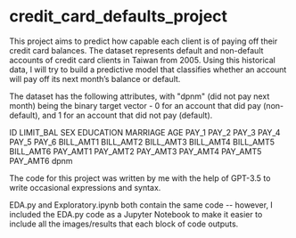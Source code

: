 # credit_card_defaults_project


This project aims to predict how capable each client is of paying off their credit card balances. 
The dataset represents default and non-default accounts of credit card clients in Taiwan from 2005. 
Using this historical data, I will try to build a predictive model that classifies whether an account will pay off its next month’s balance or default. 

The dataset has the following attributes, with "dpnm" (did not pay next month) being the binary target vector - 0 for an account that did pay (non-default), and 1 for an account that did not pay (default). 

ID
LIMIT_BAL
SEX
EDUCATION
MARRIAGE
AGE
PAY_1
PAY_2
PAY_3
PAY_4
PAY_5
PAY_6
BILL_AMT1
BILL_AMT2
BILL_AMT3
BILL_AMT4
BILL_AMT5
BILL_AMT6
PAY_AMT1
PAY_AMT2
PAY_AMT3
PAY_AMT4
PAY_AMT5
PAY_AMT6
dpnm


The code for this project was written by me with the help of GPT-3.5 to write occasional expressions and syntax. 

EDA.py and Exploratory.ipynb both contain the same code -- however, I included the EDA.py code as a Jupyter Notebook to make it easier to include all the images/results that each block of code outputs. 
